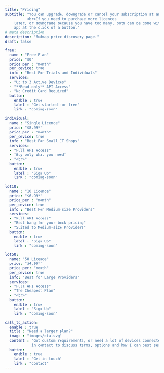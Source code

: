 ```yaml
---
title: "Pricing"
subtitle: "You can upgrade, downgrade or cancel your subscription at anytime. 
          <br>If you need to purchase more licences
    later, or downgrade because you have too many, both can be done within the
    app at the click of a button."
# meta description
description: "Mudmap price discovery page."
draft: false

free:
  name : "Free Plan"
  price: "$0"
  price_per : "month"
  per_device: true
  info : "Best For Trials and Individuals"
  services:
  - "Up to 3 Active Devices"
  - "**Read-only** API Access"
  - "No Credit Card Required"
  button:
    enable : true
    label : "Get started for free"
    link : "coming-soon"
    
individual:
  name : "Single Licence"
  price: "$8.99*"
  price_per : "month"
  per_device: true
  info : "Best For Small IT Shops"
  services:
  - "Full API Access"
  - "Buy only what you need"
  - "<br>"
  button:
    enable : true
    label : "Sign Up"
    link : "coming-soon"
    
lot10:
  name : "10 Licence"
  price: "$6.99*"
  price_per : "month"
  per_device: true
  info : "Best For Medium-size Providers"
  services:
  - "Full API Access"
  - "Best bang for your buck pricing"
  - "Suited to Medium-size Providers"
  button:
    enable : true
    label : "Sign Up"
    link : "coming-soon"

lot50:
  name: "50 Licence"
  price: "$4.99*"
  price_per: "month"
  per_device: true
  info: "Best for Large Providers"
  services:
  - "Full API Access"
  - "The Cheapest Plan"
  - "<br>"
  button:
    enable : true
    label : "Sign Up"
    link : "coming-soon"

call_to_action:
  enable : true
  title : "Need a larger plan?"
  image : "images/cta.svg"
  content : "Got custom requirements, or need a lot of devices connected? Get 
            in contact to discuss terms, options and how I can best serve you."
  button:
    enable : true
    label : "Get in touch"
    link : "contact"
---
```


